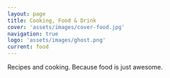 ```yaml
---
layout: page
title: Cooking, Food & Drink
cover: 'assets/images/cover-food.jpg'
navigation: true
logo: 'assets/images/ghost.png'
current: food
---
```


Recipes and cooking. Because food is just awesome.
